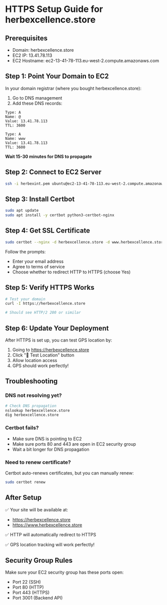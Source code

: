 # HTTPS Setup Guide for herbexcellence.store

## Prerequisites
- Domain: herbexcellence.store
- EC2 IP: 13.41.78.113
- EC2 Hostname: ec2-13-41-78-113.eu-west-2.compute.amazonaws.com

## Step 1: Point Your Domain to EC2

In your domain registrar (where you bought herbexcellence.store):

1. Go to DNS management
2. Add these DNS records:

```
Type: A
Name: @
Value: 13.41.78.113
TTL: 3600

Type: A
Name: www
Value: 13.41.78.113
TTL: 3600
```

**Wait 15-30 minutes for DNS to propagate**

## Step 2: Connect to EC2 Server

```bash
ssh -i herbexint.pem ubuntu@ec2-13-41-78-113.eu-west-2.compute.amazonaws.com
```

## Step 3: Install Certbot

```bash
sudo apt update
sudo apt install -y certbot python3-certbot-nginx
```

## Step 4: Get SSL Certificate

```bash
sudo certbot --nginx -d herbexcellence.store -d www.herbexcellence.store
```

Follow the prompts:
- Enter your email address
- Agree to terms of service
- Choose whether to redirect HTTP to HTTPS (choose Yes)

## Step 5: Verify HTTPS Works

```bash
# Test your domain
curl -I https://herbexcellence.store

# Should see HTTP/2 200 or similar
```

## Step 6: Update Your Deployment

After HTTPS is set up, you can test GPS location by:
1. Going to https://herbexcellence.store
2. Click "🧪 Test Location" button
3. Allow location access
4. GPS should work perfectly!

## Troubleshooting

### DNS not resolving yet?
```bash
# Check DNS propagation
nslookup herbexcellence.store
dig herbexcellence.store
```

### Certbot fails?
- Make sure DNS is pointing to EC2
- Make sure ports 80 and 443 are open in EC2 security group
- Wait a bit longer for DNS propagation

### Need to renew certificate?
Certbot auto-renews certificates, but you can manually renew:
```bash
sudo certbot renew
```

## After Setup

✅ Your site will be available at:
- https://herbexcellence.store
- https://www.herbexcellence.store

✅ HTTP will automatically redirect to HTTPS

✅ GPS location tracking will work perfectly!

## Security Group Rules

Make sure your EC2 security group has these ports open:
- Port 22 (SSH)
- Port 80 (HTTP)
- Port 443 (HTTPS)
- Port 3001 (Backend API)

